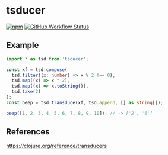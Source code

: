 # tsducer

[![npm](https://img.shields.io/npm/v/tsducer?style=for-the-badge)](https://www.npmjs.com/package/tsducer)
[![GitHub Workflow Status](https://img.shields.io/github/workflow/status/sumboid/tsducer/Build%20&%20test?style=for-the-badge)](https://github.com/sumboid/tsducer/actions/workflows/ci.yaml)

## Example

```typescript
import * as tsd from 'tsducer';

const xf = tsd.compose(
  tsd.filter((x: number) => x % 2 !== 0),
  tsd.map((x) => x * 2),
  tsd.map((x) => x.toString()),
  tsd.take(2)
);
const beep = tsd.transduce(xf, tsd.append, [] as string[]);

beep([1, 2, 3, 4, 5, 6, 7, 8, 9, 10]); // -> ['2', '6']
```

## References

https://clojure.org/reference/transducers
